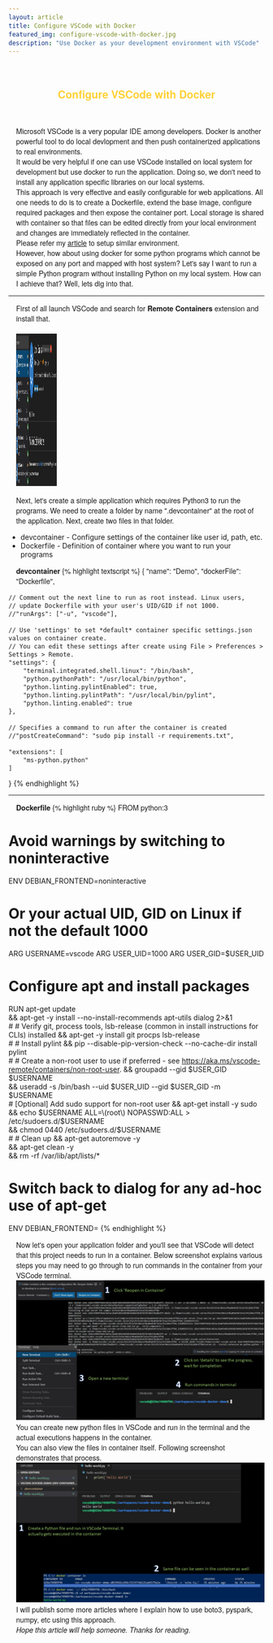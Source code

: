 ```yaml
---
layout: article
title: Configure VSCode with Docker
featured_img: configure-vscode-with-docker.jpg
description: "Use Docker as your development environment with VSCode"
---
```

<br>
<h2 style="font-family:Montserrat,'Helvetica Neue',Helvetica,Arial,sans-serif;color:#fed136;text-align:center"> Configure VSCode with Docker</h2>
<br>
<p style="font-family:Montserrat,'Helvetica Neue',Helvetica,Arial,sans-serif;padding-left:15px">
Microsoft VSCode is a very popular IDE among developers. Docker is another powerful tool to do local devlopment and then push containerized applications to real environments.
<br>
It would be very helpful if one can use VSCode installed on local system for development but use docker to run the application. Doing so, we don't need to install any application specific libraries on our local systems.
<br>
This approach is very effective and easily configurable for web applications. All one needs to do is to create a Dockerfile, extend the base image, configure required packages and then expose the container port. Local storage is shared with container so that files can be edited directly from your local environment and changes are immediately reflected in the container.
<br>
Please refer my <a href="https://balkaranbrar.ca/articles/develop-laravel-apps-on-docker/">article</a> to setup similar environment.
<br>
However, how about using docker for some python programs which cannot be exposed on any port and mapped with host system? Let's say I want to run a simple Python program without installing Python on my local system. How can I achieve that? Well, lets dig into that.
<br>
</p>
<hr>
<p style="font-family:Montserrat,'Helvetica Neue',Helvetica,Arial,sans-serif;padding-left:15px">
First of all launch VSCode and search for <b>Remote Containers</b> extension and install that.
<br>
<br>
<img src="/img/articles/remote-containers.JPG" class="center" width=80 height=300>
<br>
</p>
<p style="font-family:Montserrat,'Helvetica Neue',Helvetica,Arial,sans-serif;padding-left:15px">
Next, let's create a simple application which requires Python3 to run the programs. We need to create a folder by name ".devcontainer" at the root of the application. Next, create two files in that folder.
<ul>
<li>devcontainer - Configure settings of the container like user id, path, etc. </li>
<li>Dockerfile - Definition of container where you want to run your programs </li>
</ul>
<p style="font-family:Montserrat,'Helvetica Neue',Helvetica,Arial,sans-serif;padding-left:15px">
<b>devcontainer</b>
{% highlight textscript %}
{
	"name": "Demo",
	"dockerFile": "Dockerfile",

	// Comment out the next line to run as root instead. Linux users, 
	// update Dockerfile with your user's UID/GID if not 1000.
	//"runArgs": ["-u", "vscode"],

	// Use 'settings' to set *default* container specific settings.json values on container create. 
	// You can edit these settings after create using File > Preferences > Settings > Remote.
	"settings": { 
		"terminal.integrated.shell.linux": "/bin/bash",
		"python.pythonPath": "/usr/local/bin/python",
		"python.linting.pylintEnabled": true,
		"python.linting.pylintPath": "/usr/local/bin/pylint",
		"python.linting.enabled": true
	},

	// Specifies a command to run after the container is created
	//"postCreateCommand": "sudo pip install -r requirements.txt",

	"extensions": [
		"ms-python.python"
	]
}
{% endhighlight %}
</p>
<hr>
<p style="font-family:Montserrat,'Helvetica Neue',Helvetica,Arial,sans-serif;padding-left:15px">
<b>Dockerfile</b>
{% highlight ruby %}
FROM python:3

# Avoid warnings by switching to noninteractive
ENV DEBIAN_FRONTEND=noninteractive

# Or your actual UID, GID on Linux if not the default 1000
ARG USERNAME=vscode
ARG USER_UID=1000
ARG USER_GID=$USER_UID

# Configure apt and install packages
RUN apt-get update \
    && apt-get -y install --no-install-recommends apt-utils dialog 2>&1 \
    #
    # Verify git, process tools, lsb-release (common in install instructions for CLIs) installed
    && apt-get -y install git procps lsb-release \
    #
    # Install pylint
    && pip --disable-pip-version-check --no-cache-dir install pylint \
    #
    # Create a non-root user to use if preferred - see https://aka.ms/vscode-remote/containers/non-root-user.
    && groupadd --gid $USER_GID $USERNAME \
    && useradd -s /bin/bash --uid $USER_UID --gid $USER_GID -m $USERNAME \
    # [Optional] Add sudo support for non-root user
    && apt-get install -y sudo \
    && echo $USERNAME ALL=\(root\) NOPASSWD:ALL > /etc/sudoers.d/$USERNAME \
    && chmod 0440 /etc/sudoers.d/$USERNAME \
    #
    # Clean up
    && apt-get autoremove -y \
    && apt-get clean -y \
    && rm -rf /var/lib/apt/lists/*

# Switch back to dialog for any ad-hoc use of apt-get
ENV DEBIAN_FRONTEND=
{% endhighlight %}
</p>
<p style="font-family:Montserrat,'Helvetica Neue',Helvetica,Arial,sans-serif;padding-left:15px">
Now let's open your application folder and you'll see that VSCode will detect that this project needs to run in a container. Below screenshot explains various steps you may need to go through to run commands in the container from your VSCode terminal.
<br>
<img src="/img/articles/vscode-docker-inner-1.JPG" class="center">
<br>
You can create new python files in VSCode and run in the terminal and the actual executions happens in the container. 
<br>You can also view the files in container itself. Following screenshot demonstrates that process.
<br>
<img src="/img/articles/vscode-docker-inner-2.JPG" class="center">
<br>
I will publish some more articles where I explain how to use boto3, pyspark, numpy, etc using this approach.
<br>
<i>Hope this article will help someone. Thanks for reading.</i>